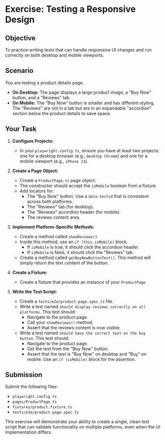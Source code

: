 # Exercise: Testing a Responsive Design

## Objective

To practice writing tests that can handle responsive UI changes and run correctly on both desktop and mobile viewports.

## Scenario

You are testing a product details page.
-   **On Desktop:** The page displays a large product image, a "Buy Now" button, and a "Reviews" tab.
-   **On Mobile:** The "Buy Now" button is smaller and has different styling. The "Reviews" are not in a tab but are in an expandable "accordion" section below the product details to save space.

## Your Task

1.  **Configure Projects:**
    -   In your `playwright.config.ts`, ensure you have at least two projects: one for a desktop browser (e.g., `Desktop Chrome`) and one for a mobile viewport (e.g., `iPhone 13`).

2.  **Create a Page Object:**
    -   Create a `ProductPage.ts` page object.
    -   The constructor should accept the `isMobile` boolean from a fixture.
    -   Add locators for:
        -   The "Buy Now" button. Use a `data-testid` that is consistent across both platforms.
        -   The "Reviews" tab (for desktop).
        -   The "Reviews" accordion header (for mobile).
        -   The reviews content area.

3.  **Implement Platform-Specific Methods:**
    -   Create a method called `showReviews()`.
    -   Inside this method, use an `if (this.isMobile)` block.
        -   If `isMobile` is true, it should click the accordion header.
        -   If `isMobile` is false, it should click the "Reviews" tab.
    -   Create a method called `getBuyNowButtonText()`. This method will simply return the text content of the button.

4.  **Create a Fixture:**
    -   Create a fixture that provides an instance of your `ProductPage`.

5.  **Write the Test Script:**
    -   Create a `tests/e2e/product-page.spec.ts` file.
    -   Write a test named `should display reviews correctly on all platforms`. This test should:
        -   Navigate to the product page.
        -   Call your `showReviews()` method.
        -   Assert that the reviews content is now visible.
    -   Write a test named `should have the correct text on the buy button`. This test should:
        -   Navigate to the product page.
        -   Get the text from the "Buy Now" button.
        -   Assert that the text is "Buy Now" on desktop and "Buy" on mobile. Use an `if (isMobile)` block for the assertion.

## Submission

Submit the following files:
-   `playwright.config.ts`
-   `pages/ProductPage.ts`
-   `fixtures/product.fixture.ts`
-   `tests/e2e/product-page.spec.ts`

This exercise will demonstrate your ability to create a single, clean test script that can validate functionality on multiple platforms, even when the UI implementation differs.